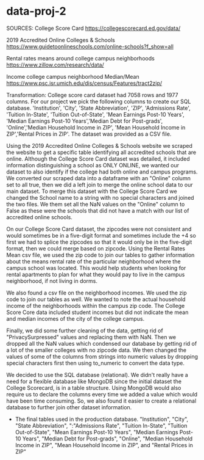 # data-proj-2

SOURCES:
College Score Card
https://collegescorecard.ed.gov/data/

2019 Accredited Online Colleges & Schools
https://www.guidetoonlineschools.com/online-schools?f_show=all

Rental rates means around college campus neighborhoods
https://www.zillow.com/research/data/

Income college campus neighborhood Median/Mean
https://www.psc.isr.umich.edu/dis/census/Features/tract2zip/

Transformation: 
College score card dataset had 7058 rows and 1977 columns. For our project we pick the following columns to create our SQL database. 'Institution', 'City', 'State Abbreviation', 'ZIP', 'Admissions Rate', 'Tuition In-State', 'Tuition Out-of-State', 'Mean Earnings Post-10 Years', 'Median Earnings Post-10 Years','Median Debt for Post-grads', 'Online','Median Household Income in ZIP', 'Mean Household Income in ZIP','Rental Prices in ZIP'. The dataset was provided as a CSV file. 

Using the 2019 Accredited Online Colleges & Schools website we scraped the website to get a specific table identifying all accredited schools that are online. Although the College Score Card dataset was detailed, it included information  distinguishing a school as ONLY ONLINE, we wanted our dataset to also identify if the college had both online and campus programs. We converted our scraped data into a dataframe with an "Online" column set to all true, then we did a left join to merge the online school data to our main dataset. To merge this dataset with the College Score Card we changed the School name to a string with no special characters and joined the two files. We them set all the NaN values on the "Online" column to False as these were the schools that did not have a match with our list of accredited online schools.

On our College Score Card dataset, the zipcodes were not consistent and would sometimes be in a five-digit format and sometimes include the +4 so first we had to splice the zipcodes so that it would only be in the five-digit format, then we could merge based on zipcode. Using the  Rental Rates Mean csv file, we used the zip code to join our tables to gather information about the means rental rate of the particular neighborhood where the campus school was located. This would help students when looking for rental apartments to plan for what they would pay to live in the campus neighborhood, if not living in dorms. 

We also found a csv file on the neighborhood incomes. We used the zip code to join our tables as well. We wanted to note the actual household income of the neighborhoods within the campus zip code. The College Score Core data included student incomes but did not  indicate the mean and median incomes of the city of the college campus. 

Finally, we did some further cleaning of the data, getting rid of "PrivacySurpressed" values and replacing them with NaN. Then we dropped all the NaN values which condensed our database by getting rid of a lot of the smaller colleges with no zipcode data. We then changed the values of some of the columns from strings into numeric values by dropping special characters first then using to_numeric to convert the data type.

We decided to use the SQL database (relational). We didn't really have a need for a flexible database like MongoDB since the initial dataset the College Scorecard, is in a table structure. Using MongoDB would also require us to declare the columns every time we added a value which would have been time consuming. So, we also found it easier to create a relational database to further join other dataset information. 

* The final tables used in the production database. "Institution", "City", "State Abbreviation", ":"Admissions Rate", "Tuition In-State", "Tuition Out-of-State", "Mean Earnings Post-10 Years", "Median Earnings Post-10 Years", "Median Debt for Post-grads", "Online", "Median Household Income in ZIP", "Mean Household Income in ZIP", and "Rental Prices in ZIP"

